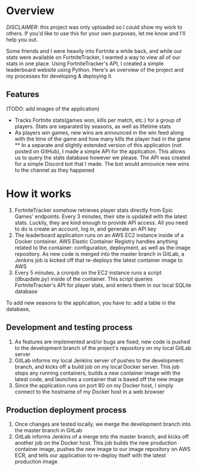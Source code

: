 # Overview

*DISCLAIMER*: this project was only uploaded so I could show my work to others. If you'd like to use this for your own purposes, let me know and I'll help you out.

Some friends and I were heavily into Fortnite a while back, and while our stats were available on FortniteTracker, I wanted a way to view all of our stats in one place. Using FortniteTracker's API, I created a simple leaderboard website using Python. Here's an overview of the project and my processes for developing & deploying it.

## Features

(TODO: add images of the application)

* Tracks Fortnite stats(games won, kills per match, etc.) for a group of players. Stats are separated by seasons, as well as lifetime stats
* As players win games, new wins are announced in the win feed along with the time of the game and how many kills the player had in the game
** In a separate and slightly extended version of this application (not posted on GitHub), I made a simple API for the application. This allows us to query the stats database however we please. The API was created for a simple Discord bot that I made. The bot would announce new wins to the channel as they happened

# How it works

1. FortniteTracker somehow retrieves player stats directly from Epic Games' endpoints. Every 3 minutes, their site is updated with the latest stats. Luckily, they are kind enough to provide API access. All you need to do is create an account, log in, and generate an API key
2. The leaderboard application runs on an AWS EC2 instance inside of a Docker container. AWS Elastic Container Registry handles anything related to the container: configuration, deployment, as well as the image repository. As new code is merged into the master branch in GitLab, a Jenkins job is kicked off that re-deploys the latest container image to AWS
3. Every 5 minutes, a cronjob on the EC2 instance runs a script (dbupdate.py) inside of the container. This script queries FortniteTracker's API for player stats, and enters them in our local SQLite database

To add new seasons to the application, you have to: add a table in the database, 

## Development and testing process

1. As features are implemented and/or bugs are fixed, new code is pushed to the development branch of the project's repository on my local GitLab server
2. GitLab informs my local Jenkins server of pushes to the development branch, and kicks off a build job on my local Docker server. This job stops any running containers, builds a new container image with the latest code, and launches a container that is based off the new image
3. Since the application runs on port 80 on my Docker host, I simply connect to the hostname of my Docker host in a web browser

## Production deployment process

1. Once changes are tested locally, we merge the development branch into the master branch in GitLab
2. GitLab informs Jenkins of a merge into the master branch, and kicks off another job on the Docker host. This job builds the new production container image, pushes the new image to our image repository on AWS ECR, and tells our application to re-deploy itself with the latest production image
